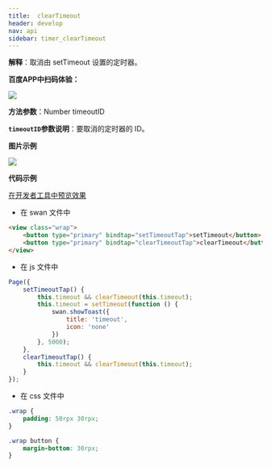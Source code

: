 ```yaml
---
title:  clearTimeout
header: develop
nav: api
sidebar: timer_clearTimeout
---
```

 

**解释**：取消由 setTimeout 设置的定时器。

**百度APP中扫码体验：**

<img src="https://b.bdstatic.com/miniapp/assets/images/doc_demo/fragment_timer.png"  class="demo-qrcode-image" />

**方法参数**：Number timeoutID

**`timeoutID`参数说明**：要取消的定时器的 ID。

**图片示例**

<div class="m-doc-custom-examples">
    <div class="m-doc-custom-examples-correct">
        <img src="https://b.bdstatic.com/miniapp/images/clearTimeout.gif">
    </div>
    <div class="m-doc-custom-examples-correct">
        <img src=" ">
    </div>
    <div class="m-doc-custom-examples-correct">
        <img src=" ">
    </div>     
</div>

**代码示例**

<a href="swanide://fragment/3b962a13eb39f09ce8e94f6e77ebef4d1574043590740" title="在开发者工具中预览效果" target="_self">在开发者工具中预览效果</a>

* 在 swan 文件中

```html
<view class="wrap">
    <button type="primary" bindtap="setTimeoutTap">setTimeout</button>
    <button type="primary" bindtap="clearTimeoutTap">clearTimeout</button>
</view>
```

* 在 js 文件中

```js
Page({
    setTimeoutTap() {
        this.timeout && clearTimeout(this.timeout);
        this.timeout = setTimeout(function () {
            swan.showToast({
                title: 'timeout',
                icon: 'none'
            })
        }, 5000);
    },
    clearTimeoutTap() {
        this.timeout && clearTimeout(this.timeout);
    }
});
```
* 在 css 文件中

```css
.wrap {
    padding: 50rpx 30rpx;
}

.wrap button {
    margin-bottom: 30rpx;
}
```
